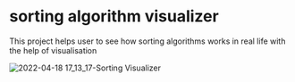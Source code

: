 # sorting algorithm visualizer

This project helps user to see how sorting algorithms works in real life with the help of visualisation

![2022-04-18 17_13_17-Sorting Visualizer](https://user-images.githubusercontent.com/28522544/163803812-0064b614-cb69-447a-8f9f-025b7ac11050.png)
